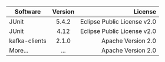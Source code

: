|Software       |Version        |License|
| ------------- |:-------------:| -----:|
| JUnit      | 5.4.2 | Eclipse Public License v2.0 |
| JUnit      | 4.12 | Eclipse Public License v2.0 |
| kafka-clients      | 2.1.0      |   Apache Version 2.0 |
| More...      |   ...    |   Apache Version 2.0 |

